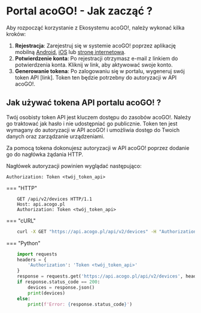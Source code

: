 # Portal acoGO! - Jak zacząć ?

Aby rozpocząć korzystanie z Ekosystemu acoGO!, należy wykonać kilka kroków:

1. **Rejestracja**: Zarejestruj się w systemie acoGO! poprzez aplikację mobilną [Android](https://play.google.com/store/apps/details?id=pl.aco.acogo), [iOS](https://apps.apple.com/pl/app/acogo-2-0/id1544715142?l=pl) lub [stronę internetową](https://portal.acogo.pl).
2. **Potwierdzenie konta**: Po rejestracji otrzymasz e-mail z linkiem do potwierdzenia konta. Kliknij w link, aby aktywować swoje konto.
3. **Generowanie tokena**: Po zalogowaniu się w portalu, wygeneruj swój token API [link]. Token ten będzie potrzebny do autoryzacji w API acoGO!.

## Jak używać tokena API portalu acoGO! ?

Twój osobisty token API jest kluczem dostępu do zasobów acoGO!. Należy go traktować jak hasło i nie udostępniać go publicznie. Token ten jest wymagany do autoryzacji w API acoGO! i umożliwia dostęp do Twoich danych oraz zarządzanie urządzeniami.

Za pomocą tokena dokonujesz autoryzacji w API acoGO! poprzez dodanie go do nagłówka żądania HTTP. 

Nagłówek autoryzacji powinien wyglądać następująco:

```
Authorization: Token <twój_token_api>
```

=== "HTTP"
```
    GET /api/v2/devices HTTP/1.1
    Host: api.acogo.pl
    Authorization: Token <twój_token_api>
```

=== "cURL"
```bash
    curl -X GET "https://api.acogo.pl/api/v2/devices" -H "Authorization: Token <twój_token_api>"
```

=== "Python"
```python
    import requests
    headers = {
        'Authorization': 'Token <twój_token_api>'
    }
    response = requests.get('https://api.acogo.pl/api/v2/devices', headers=headers)
    if response.status_code == 200:
        devices = response.json()
        print(devices)
    else:
        print(f'Error: {response.status_code}')
```
